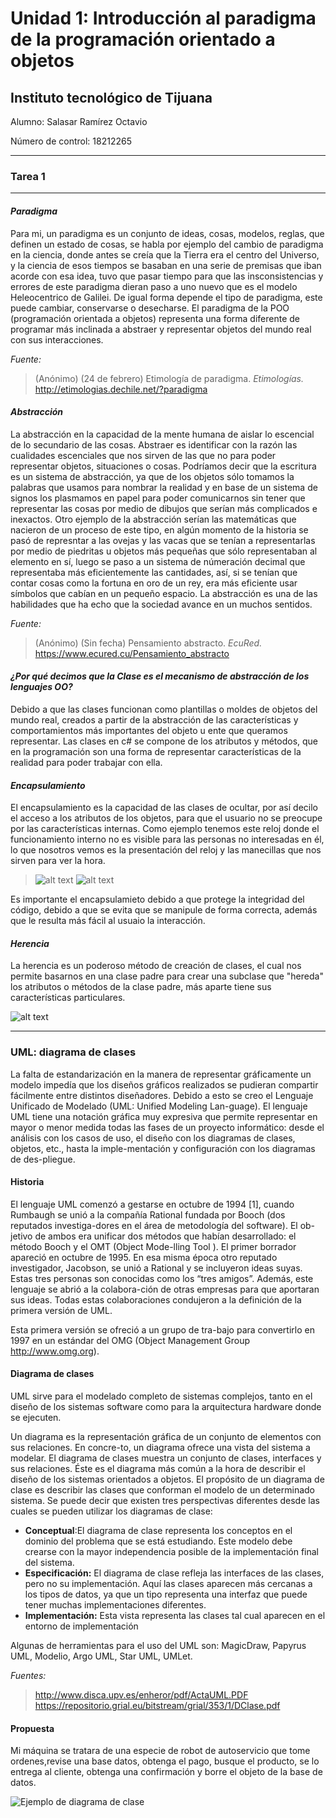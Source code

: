 # Unidad 1: Introducción al paradigma de la programación orientado a objetos

## Instituto tecnológico de Tijuana

Alumno: Salasar Ramírez Octavio

Número de control: 18212265
___

### Tarea 1

___

#### *Paradigma*

Para mi, un paradigma es un conjunto de ideas, cosas, modelos, reglas, que definen un estado de cosas, se habla por ejemplo del cambio de paradigma en la ciencia, donde antes se creía que la Tierra era el centro del Universo, y la ciencia de esos tiempos se basaban en una serie de premisas que iban acorde con esa idea, tuvo que pasar tiempo para que las insconsistencias y errores de este paradigma dieran paso a uno nuevo que es el modelo Heleocentrico de Galilei. De igual forma depende el tipo de paradigma, este puede cambiar, conservarse o desecharse. El paradigma de la POO (programación orientada a objetos) representa una forma diferente de programar más inclinada a abstraer y representar objetos del mundo real con sus interacciones.

_Fuente:_
>(Anónimo) (24 de febrero) Etimología de paradigma. _Etimologías._ <http://etimologias.dechile.net/?paradigma>

#### *Abstracción*

La abstracción en la capacidad de la mente humana de aislar lo escencial de lo secundario de las cosas. Abstraer es identificar con la razón las cualidades escenciales que nos sirven de las que no para poder representar objetos, situaciones o cosas. Podríamos decir que la escritura es un sistema de abstracción, ya que de los objetos sólo tomamos la palabras que usamos para nombrar la realidad y en base de un sistema de signos los plasmamos en papel para poder comunicarnos sin tener que representar las cosas por medio de dibujos que serían más complicados e inexactos. Otro ejemplo de la abstracción serían las matemáticas que nacieron de un proceso de este tipo, en algún momento de la historia se pasó de represntar a las ovejas y las vacas que se tenían a representarlas por medio de piedritas u objetos más pequeñas que sólo representaban al elemento en sí, luego se paso a un sistema de númeración decimal que representaba más eficientemente las cantidades, así, si se tenían que contar cosas como la fortuna en oro de un rey, era más eficiente usar símbolos que cabían en un pequeño espacio. La abstracción es una de las habilidades que ha echo que la sociedad avance en un muchos sentidos.

_Fuente:_
>(Anónimo) (Sin fecha) Pensamiento abstracto. _EcuRed._ <https://www.ecured.cu/Pensamiento_abstracto>

#### *¿Por qué decimos que la Clase es el mecanismo de abstracción de los lenguajes OO?*

Debido a que las clases funcionan como plantillas o moldes de objetos del mundo real, creados a partir de la abstracción de las características y comportamientos más importantes del objeto u ente que queramos representar. Las clases en c# se compone de los atributos y métodos, que en la programación son una forma de representar características de la realidad para poder trabajar con ella.

#### *Encapsulamiento*

El encapsulamiento es la capacidad de las clases de ocultar, por así decilo el acceso a los atributos de los objetos, para que el usuario no se preocupe por las características internas. Como ejemplo tenemos este reloj donde el funcionamiento interno no es visible para las personas no interesadas en él, lo que nosotros vemos es la presentación del reloj y las manecillas que nos sirven para ver la hora.

>![alt text](adentro.jpg "Mecanismo interno de un reloj")
>![alt text](visible.jpg "Parte visible de un reloj")

Es importante el encapsulamieto debido a que protege la integridad del código, debido a que se evita que se manipule de forma correcta, además que le resulta más fácil al usuaio la interacción.

#### *Herencia*

La herencia es un poderoso método de creación de clases, el cual nos permite basarnos en una clase padre para crear una subclase que "hereda" los atributos o métodos de la clase padre, más aparte tiene sus características particulares.

![alt text](herencia.jpg)

___

### UML: diagrama de clases

 La falta de estandarización  en  la  manera  de  representar  gráficamente  un  modelo  impedía  que  los  diseños  gráficos  realizados   se   pudieran   compartir   fácilmente   entre   distintos diseñadores. Debido a esto se creo el Lenguaje Unificado  de  Modelado  (UML:  Unified  Modeling  Lan-guage). 
 El  lenguaje  UML  tiene  una  notación  gráfica  muy  expresiva  que  permite  representar  en  mayor  o  menor  medida  todas  las  fases  de  un  proyecto  informático:  desde  el  análisis  con  los  casos  de  uso,  el  diseño  con  los  diagramas  de  clases,  objetos,  etc.,  hasta  la  imple-mentación  y  configuración  con  los  diagramas  de  des-pliegue.

#### Historia

El  lenguaje  UML  comenzó  a  gestarse  en  octubre  de 1994 [1], cuando Rumbaugh se unió a la compañía Rational fundada por Booch (dos reputados investiga-dores en el área de metodología del software). El ob-jetivo  de  ambos  era  unificar  dos  métodos  que  habían  desarrollado: el método Booch y el OMT (Object Mode-lling Tool ). El primer borrador apareció en octubre de 1995. En esa misma época otro reputado investigador, Jacobson,  se  unió  a  Rational  y  se  incluyeron  ideas  suyas. Estas tres personas son conocidas como los “tres amigos”. Además, este lenguaje se abrió a la colabora-ción  de  otras  empresas  para  que  aportaran  sus  ideas.  Todas estas colaboraciones condujeron a la definición de la primera versión de UML.

Esta primera versión se ofreció a un grupo de tra-bajo  para  convertirlo  en  1997  en  un  estándar  del  OMG          (Object Management Group <http://www.omg.org>).

#### Diagrama de clases 

UML sirve para el modelado completo de sistemas complejos, tanto en el diseño de los sistemas software como para la arquitectura hardware donde se ejecuten.

Un  diagrama  es  la  representación  gráfica  de  un  conjunto de elementos con sus relaciones. En concre-to,  un  diagrama  ofrece  una  vista  del  sistema  a  modelar. El diagrama de clases muestra un conjunto de clases, interfaces  y  sus  relaciones.  Éste  es  el  diagrama  más  común a la hora de describir el diseño de los sistemas orientados  a  objetos. El propósito de un diagrama de clase es describir las clases que conforman el modelo de un  determinado  sistema.
Se  puede  decir  que  existen  tres  perspectivas  diferentes  desde  las  cuales  se  pueden utilizar los diagramas de clase:

* **Conceptual**:El  diagrama  de  clase  representa  los  conceptos  en  el  dominio  del problema   que   se   está   estudiando.   Este   modelo   debe   crearse   con   la   mayor independencia posible de la implementación final del sistema.
* **Especificación:** El diagrama de clase refleja las interfaces de las clases, pero no su implementación. Aquí las clases aparecen más cercanas a los tipos de datos, ya que un   tipo   representa   una   interfaz   que   puede   tener   muchas   implementaciones diferentes.
* **Implementación:** Esta vista representa las clases tal cual aparecen en el entorno de implementación

Algunas de herramientas para el uso del UML son: MagicDraw, Papyrus UML, Modelio, Argo UML, Star UML, UMLet.

_Fuentes:_
><http://www.disca.upv.es/enheror/pdf/ActaUML.PDF>
<https://repositorio.grial.eu/bitstream/grial/353/1/DClase.pdf>

#### Propuesta

Mi máquina se tratara de una especie de robot de autoservicio que tome ordenes,revise una base datos, obtenga el pago, busque el producto, se lo entrega al cliente, obtenga una confirmación y borre el objeto de la base de datos.

![Ejemplo de diagrama de clase](Captura.PNG)





